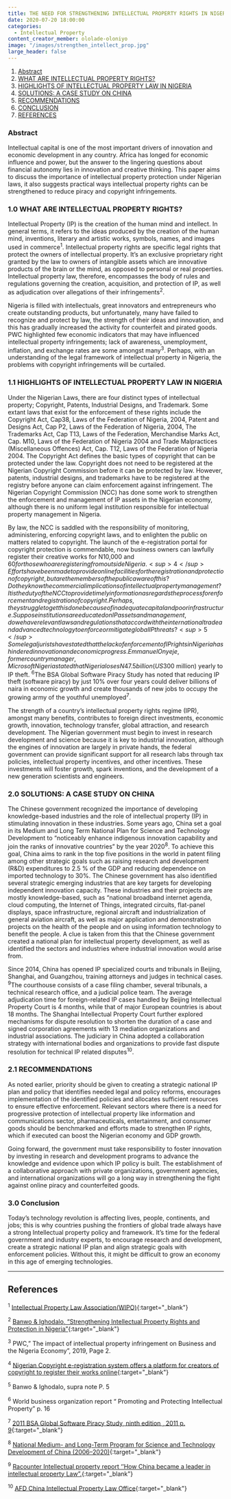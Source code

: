 ```yaml
---
title: THE NEED FOR STRENGTHENING INTELLECTUAL PROPERTY RIGHTS IN NIGERIA
date: 2020-07-20 18:00:00
categories:
  - Intellectual Property
content_creator_member: ololade-oloniyo
image: "/images/strengthen_intellect_prop.jpg"
large_header: false
---
```


1. [Abstract](#abstract)
1. [WHAT ARE INTELLECTUAL PROPERTY RIGHTS?](#10-what-are-intellectual-property-rights)
1. [HIGHLIGHTS OF INTELLECTUAL PROPERTY LAW IN NIGERIA](#11-highlights-of-intellectual-property-law-in-nigeria)
1. [SOLUTIONS: A CASE STUDY ON CHINA](#20-solutions-a-case-study-on-china)
1. [RECOMMENDATIONS](#21-recommendations)
1. [CONCLUSION](#30-conclusion)
1. [REFERENCES](#references)


### Abstract

Intellectual capital is one of the most important drivers of innovation and economic development in any country. Africa has longed for economic influence and power, but the answer to the lingering questions about financial autonomy lies in innovation and creative thinking. This paper aims to discuss the importance of intellectual property protection under Nigerian laws, it also suggests practical ways intellectual property rights can be strengthened to reduce piracy and copyright infringements.

### 1.0 WHAT ARE INTELLECTUAL PROPERTY RIGHTS?

Intellectual Property (IP) is the creation of the human mind and intellect. In general terms, it refers to the ideas produced by the creation of the human mind, inventions, literary and artistic works, symbols, names, and images used in commerce<sup>1</sup>. Intellectual property rights are specific legal rights that protect the owners of intellectual property. It’s an exclusive proprietary right granted by the law to owners of intangible assets which are innovative products of the brain or the mind, as opposed to personal or real properties. Intellectual property law, therefore, encompasses the body of rules and regulations governing the creation, acquisition, and protection of IP, as well as adjudication over allegations of their infringements<sup>2</sup>.

Nigeria is filled with intellectuals, great innovators and entrepreneurs who create outstanding products, but unfortunately, many have failed to recognize and protect by law, the strength of their ideas and innovation, and this has gradually increased the activity for counterfeit and pirated goods. PWC highlighted few economic indicators that may have influenced intellectual property infringements; lack of awareness, unemployment, inflation, and exchange rates are some amongst many<sup>3</sup>. Perhaps, with an understanding of the legal framework of intellectual property in Nigeria, the problems with copyright infringements will be curtailed.

### 1.1 HIGHLIGHTS OF INTELLECTUAL PROPERTY LAW IN NIGERIA

Under the Nigerian Laws, there are four distinct types of intellectual property; Copyright, Patents, Industrial Designs, and Trademark. Some extant laws that exist for the enforcement of these rights include the Copyright Act, Cap38, Laws of the Federation of Nigeria, 2004, Patent and Designs Act, Cap P2, Laws of the Federation of Nigeria, 2004, The Trademarks Act, Cap T13, Laws of the Federation, Merchandise Marks Act, Cap. M10, Laws of the Federation of Nigeria 2004 and Trade Malpractices (Miscellaneous Offences) Act, Cap. T12, Laws of the Federation of Nigeria 2004. The Copyright Act defines the basic types of copyright that can be protected under the law. Copyright does not need to be registered at the Nigerian Copyright Commission before it can be protected by law. However, patents, industrial designs, and trademarks have to be registered at the registry before anyone can claim enforcement against infringement. The Nigerian Copyright Commission (NCC) has done some work to strengthen the enforcement and management of IP assets in the Nigerian economy, although there is no uniform legal institution responsible for intellectual property management in Nigeria.

By law, the NCC is saddled with the responsibility of monitoring, administering, enforcing copyright laws, and to enlighten the public on matters related to copyright. The launch of the e-registration portal for copyright protection is commendable, now business owners can lawfully register their creative works for N10,000 and $60 for those who are registering from outside Nigeria. <sup>4</sup>Efforts have been made to provide online facilities for the registration and protection of copyright, but are the members of the public aware of this? Do they know the commercial implications of intellectual property management? It is the duty of the NCC to provide timely information as regards the process for enforcement and registration of copyright. Perhaps, they struggle to get this done because of inadequate capital and poor infrastructure. Suppose institutions are educated on IP assets and management, do we have relevant laws and regulations that accord with the international trade and advanced technology to enforce or mitigate global IP threats? <sup>5</sup>Some legal jurists have stated that the lack of enforcement of IP rights in Nigeria has hindered innovation and economic progress. Emmanuel Onyeje, former country manager, Microsoft Nigeria stated that Nigeria loses N47.5 billion (US$300 million) yearly to IP theft.  <sup>6</sup>The BSA Global Software Piracy Study has noted that reducing IP theft (software piracy) by just 10% over four years could deliver billions of naira in economic growth and create thousands of new jobs to occupy the growing army of the youthful unemployed<sup>7</sup>.

The strength of a country’s intellectual property rights regime (IPR), amongst many benefits, contributes to foreign direct investments, economic growth, innovation, technology transfer, global attraction, and research development. The Nigerian government must begin to invest in research development and science because it is key to industrial innovation, although the engines of innovation are largely in private hands, the federal government can provide significant support for all research labs through tax policies, intellectual property incentives, and other incentives. These investments will foster growth, spark inventions, and the development of a new generation scientists and engineers.

### 2.0 SOLUTIONS: A CASE STUDY ON CHINA

The Chinese government recognized the importance of developing knowledge-based industries and the role of intellectual property (IP) in stimulating innovation in these industries. Some years ago, China set a goal in its Medium and Long Term National Plan for Science and Technology Development to “noticeably enhance indigenous innovation capability and join the ranks of innovative countries” by the year 2020<sup>8</sup>. To achieve this goal, China aims to rank in the top five positions in the world in patent filing among other strategic goals such as raising research and development (R&D) expenditures to 2.5 % of the GDP and reducing dependence on imported technology to 30%. The Chinese government has also identified several strategic emerging industries that are key targets for developing independent innovation capacity. These industries and their projects are mostly knowledge-based, such as “national broadband internet agenda, cloud computing, the Internet of Things, integrated circuits, flat-panel displays, space infrastructure, regional aircraft and industrialization of general aviation aircraft, as well as major application and demonstration projects on the health of the people and on using information technology to benefit the people. A clue is taken from this that the Chinese government created a national plan for intellectual property development, as well as identified the sectors and industries where industrial innovation would arise from.

Since 2014, China has opened IP specialized courts and tribunals in Beijing, Shanghai, and Guangzhou, training attorneys and judges in technical cases. <sup>9</sup>The courthouse consists of a case filing chamber, several tribunals, a technical research office, and a judicial police team. The average adjudication time for foreign-related IP cases handled by Beijing Intellectual Property Court is 4 months, while that of major European countries is about 18 months. The Shanghai Intellectual Property Court further explored mechanisms for dispute resolution to shorten the duration of a case and signed corporation agreements with 13 mediation organizations and industrial associations. The judiciary in China adopted a collaboration strategy with international bodies and organizations to provide fast dispute resolution for technical IP related disputes<sup>10</sup>.

### 2.1 RECOMMENDATIONS

As noted earlier, priority should be given to creating a strategic national IP plan and policy that identifies needed legal and policy reforms, encourages implementation of the identified policies and allocates sufficient resources to ensure effective enforcement. Relevant sectors where there is a need for progressive protection of intellectual property like information and communications sector, pharmaceuticals, entertainment, and consumer goods should be benchmarked and efforts made to strengthen IP rights, which if executed can boost the Nigerian economy and GDP growth.

Going forward, the government must take responsibility to foster innovation by investing in research and development programs to advance the knowledge and evidence upon which IP policy is built. The establishment of a collaborative approach with private organizations, government agencies, and international organizations will go a long way in strengthening the fight against online piracy and counterfeited goods.

### 3.0 Conclusion

Today’s technology revolution is affecting lives, people, continents, and jobs; this is why countries pushing the frontiers of global trade always have a strong Intellectual property policy and framework. It’s time for the federal government and industry experts, to encourage research and development, create a strategic national IP plan and align strategic goals with enforcement policies. Without this, it might be difficult to grow an economy in this age of emerging technologies.

---

## References

<sup>1</sup> [Intellectual Property Law Association(WIPO)](https://www.wipo.int/about-ip/en/){:target="_blank"}

<sup>2</sup> [Banwo & Ighodalo, “Strengthening Intellectual Property Rights and Protection in Nigeria”](https://www.banwo-ighodalo.com/grey-matter/strengthening-intellectual-property-rights-and-protection-in-nigeria){:target="_blank"}

<sup>3</sup> PWC,” The impact of intellectual property infringement on Business and the Nigeria Economy”, 2019, Page 2.

<sup>4</sup> [Nigerian Copyright e-registration system offers a platform for creators of copyright to register their works online](http://www.eregistration.copyright.gov.ng/ncc/about){:target="_blank"}

<sup>5</sup> Banwo & Ighodalo, supra note P. 5

<sup>6</sup> World business organization report “ Promoting and Protecting Intellectual Property” p. 16

<sup>7</sup> [2011 BSA Global Software Piracy Study, ninth edition , 2011 p. 9](https://globalstudy.bsa.org/2011/downloads/studies/BSA_GSS_US.pdf){:target="_blank"}

<sup>8</sup> [National Medium- and Long-Term Program for Science and Technology Development of China (2006–2020)](https://www.itu.int/en/ITUD/Cybersecurity/Documents/National_Strategies_Repository/China_2006.pdf){:target="_blank"}

<sup>9</sup> [Racounter Intellectual property report ‘’How China became a leader in intellectual property Law”.](https://www.raconteur.net/risk-management/how-china-became-leader-intellectual-property){:target="_blank"}

<sup>10</sup> [AFD China Intellectual Property Law Office](www.lexology.com/library/details){:target="_blank"}
